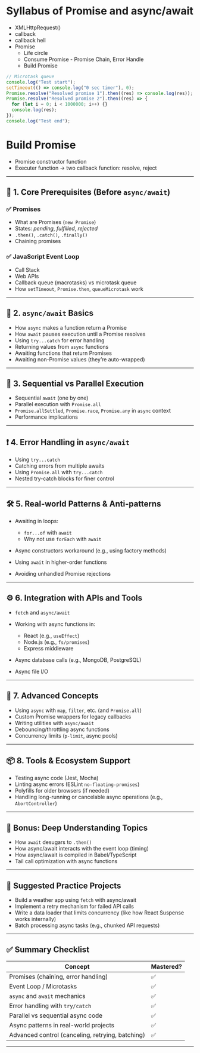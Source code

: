 # Syllabus of Promise and async/await

- XMLHttpRequest()
- callback
- callback hell
- Promise
  - Life circle
  - Consume Promise - Promise Chain, Error Handle
  - Build Promise

```js
// Microtask queue
console.log("Test start");
setTimeout(() => console.log("0 sec timer"), 0);
Promise.resolve("Resolved promise 1").then((res) => console.log(res));
Promise.resolve("Resolved promise 2").then((res) => {
  for (let i = 0; i < 1000000; i++) {}
  console.log(res);
});
console.log("Test end");
```

# Build Promise

- Promise constructor function
- Executer function -> two callback function: resolve, reject

---

## 🧠 **1. Core Prerequisites (Before `async/await`)**

### ✅ Promises

- What are Promises (`new Promise`)
- States: _pending_, _fulfilled_, _rejected_
- `.then()`, `.catch()`, `.finally()`
- Chaining promises

### ✅ JavaScript Event Loop

- Call Stack
- Web APIs
- Callback queue (macrotasks) vs microtask queue
- How `setTimeout`, `Promise.then`, `queueMicrotask` work

---

## 🚀 **2. `async/await` Basics**

- How `async` makes a function return a Promise
- How `await` pauses execution until a Promise resolves
- Using `try...catch` for error handling
- Returning values from `async` functions
- Awaiting functions that return Promises
- Awaiting non-Promise values (they’re auto-wrapped)

---

## 🔄 **3. Sequential vs Parallel Execution**

- Sequential `await` (one by one)
- Parallel execution with `Promise.all`
- `Promise.allSettled`, `Promise.race`, `Promise.any` in `async` context
- Performance implications

---

## ❗ **4. Error Handling in `async/await`**

- Using `try...catch`
- Catching errors from multiple awaits
- Using `Promise.all` with `try...catch`
- Nested try-catch blocks for finer control

---

## 🛠️ **5. Real-world Patterns & Anti-patterns**

- Awaiting in loops:

  - `for...of` with `await`
  - Why not use `forEach` with `await`

- Async constructors workaround (e.g., using factory methods)
- Using `await` in higher-order functions
- Avoiding unhandled Promise rejections

---

## ⚙️ **6. Integration with APIs and Tools**

- `fetch` and `async/await`
- Working with async functions in:

  - React (e.g., `useEffect`)
  - Node.js (e.g., `fs/promises`)
  - Express middleware

- Async database calls (e.g., MongoDB, PostgreSQL)
- Async file I/O

---

## 🧪 **7. Advanced Concepts**

- Using `async` with `map`, `filter`, etc. (and `Promise.all`)
- Custom Promise wrappers for legacy callbacks
- Writing utilities with `async/await`
- Debouncing/throttling async functions
- Concurrency limits (`p-limit`, async pools)

---

## 📦 **8. Tools & Ecosystem Support**

- Testing async code (Jest, Mocha)
- Linting async errors (ESLint `no-floating-promises`)
- Polyfills for older browsers (if needed)
- Handling long-running or cancelable async operations (e.g., `AbortController`)

---

## 🧠 Bonus: Deep Understanding Topics

- How `await` desugars to `.then()`
- How async/await interacts with the event loop (timing)
- How async/await is compiled in Babel/TypeScript
- Tail call optimization with async functions

---

## 🔁 Suggested Practice Projects

- Build a weather app using `fetch` with async/await
- Implement a retry mechanism for failed API calls
- Write a data loader that limits concurrency (like how React Suspense works internally)
- Batch processing async tasks (e.g., chunked API requests)

---

## ✅ Summary Checklist

| Concept                                          | Mastered? |
| ------------------------------------------------ | --------- |
| Promises (chaining, error handling)              | ✅        |
| Event Loop / Microtasks                          | ✅        |
| `async` and `await` mechanics                    | ✅        |
| Error handling with `try/catch`                  | ✅        |
| Parallel vs sequential async code                | ✅        |
| Async patterns in real-world projects            | ✅        |
| Advanced control (canceling, retrying, batching) | ✅        |

---

